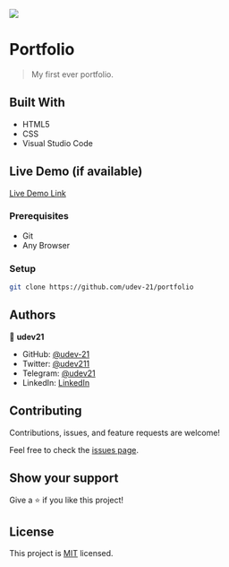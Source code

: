 ![](https://img.shields.io/badge/Microverse-blueviolet)

# Portfolio

> My first ever portfolio.


## Built With

- HTML5
- CSS
- Visual Studio Code 


## Live Demo (if available)

[Live Demo Link](https://udev-21.github.io/portfolio/)


### Prerequisites
- Git
- Any Browser
### Setup
```bash
git clone https://github.com/udev-21/portfolio
```

## Authors

👤 **udev21**

- GitHub: [@udev-21](https://github.com/githubhandle)
- Twitter: [@udev211](https://twitter.com/udev211)
- Telegram: [@udev21](https://t.me/udev21)
- LinkedIn: [LinkedIn](https://linkedin.com/in/udev21)

## Contributing

Contributions, issues, and feature requests are welcome!

Feel free to check the [issues page](../../issues/).

## Show your support

Give a ⭐️ if you like this project!

## License

This project is [MIT](./LICENSE) licensed.
